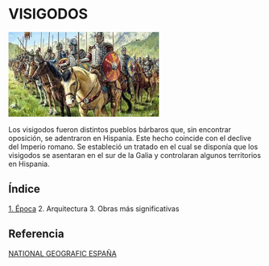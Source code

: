 # VISIGODOS

![visigodos](img/visigodos.jpg) 

Los visigodos fueron distintos pueblos bárbaros que, sin encontrar oposición, se adentraron en Hispania. Este hecho coincide con el declive del Imperio romano. Se estableció un tratado en el cual se disponía que los visigodos se asentaran en el sur de la Galia y controlaran algunos territorios en Hispania.

## Índice
[1. Época](Epoca.md)
2. Arquitectura
3. Obras más significativas

## Referencia
[NATIONAL GEOGRAFIC ESPAÑA](https://historia.nationalgeographic.com.es/temas/visigodos)
